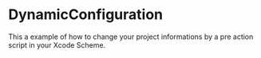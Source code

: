 # DynamicConfiguration
This a example of how to change your project informations by a pre action script in your Xcode Scheme.
